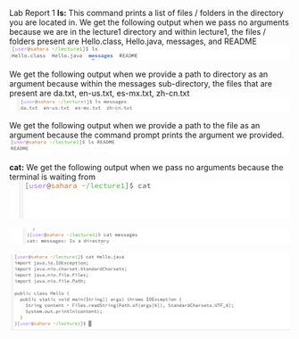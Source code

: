 Lab Report 1 
__ls:__ This command prints a list of files / folders in the directory you are located in. 
We get the following output when we pass no arguments because we are in the lecture1 directory and within lecture1, the files / folders present are Hello.class, Hello.java, messages, and README
![Image](ls_no_args.png)	

We get the following output when we provide a path to directory as an argument because within the messages sub-directory, the files that are present are da.txt, en-us.txt, es-mx.txt, zh-cn.txt  
![Image](ls_directory_arg.png)	

We get the following output when we provide a path to the file as an argument because the command prompt prints the argument we provided. 
![Image](ls_file_arg.png)	

__cat:__
We get the following output when we pass no arguments because the terminal is waiting from 
![Image](cat_no_args.png)	

![Image](cat_directory_arg.png)	

![Image](cat_file_arg.png)	
